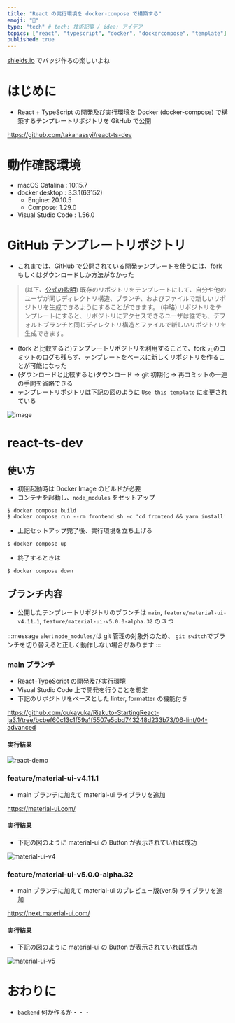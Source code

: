 ```yaml
---
title: "React の実行環境を docker-compose で構築する"
emoji: "🎃"
type: "tech" # tech: 技術記事 / idea: アイデア
topics: ["react", "typescript", "docker", "dockercompose", "template"]
published: true
---
```


[shields.io](https://shields.io/) でバッジ作るの楽しいよね

# はじめに

- React + TypeScript の開発及び実行環境を Docker (docker-compose) で構築するテンプレートリポジトリを GitHub で公開

https://github.com/takanassyi/react-ts-dev

# 動作確認環境

- macOS Catalina : 10.15.7
- docker desktop : 3.3.1(63152)
  - Engine: 20.10.5
  - Compose: 1.29.0
- Visual Studio Code : 1.56.0

# GitHub テンプレートリポジトリ

- これまでは、GitHub で公開されている開発テンプレートを使うには、fork もしくはダウンロードしか方法がなかった

> (以下、[公式の説明](https://docs.github.com/ja/github/creating-cloning-and-archiving-repositories/creating-a-template-repository))
> 既存のリポジトリをテンプレートにして、自分や他のユーザが同じディレクトリ構造、ブランチ、およびファイルで新しいリポジトリを生成できるようにすることができます。
> (中略)
> リポジトリをテンプレートにすると、リポジトリにアクセスできるユーザは誰でも、デフォルトブランチと同じディレクトリ構造とファイルで新しいリポジトリを生成できます。

- (fork と比較すると)テンプレートリポジトリを利用することで、fork 元のコミットのログも残らず、テンプレートをベースに新しくリポジトリを作ることが可能になった
- (ダウンロードと比較すると)ダウンロード → git 初期化 → 再コミットの一連の手間を省略できる
- テンプレートリポジトリは下記の図のように `Use this template` に変更されている

![image](https://storage.googleapis.com/zenn-user-upload/1fneol2xscxgbj84efwrko7uj58r)

# react-ts-dev

## 使い方

- 初回起動時は Docker Image のビルドが必要
- コンテナを起動し、`node_modules` をセットアップ

```
$ docker compose build
$ docker compose run --rm frontend sh -c 'cd frontend && yarn install'
```

- 上記セットアップ完了後、実行環境を立ち上げる

```
$ docker compose up
```

- 終了するときは

```
$ docker compose down
```

## ブランチ内容

- 公開したテンプレートリポジトリのブランチは `main`, `feature/material-ui-v4.11.1`, `feature/material-ui-v5.0.0-alpha.32` の 3 つ

:::message alert
`node_modules/`は git 管理の対象外のため、 `git switch`でブランチを切り替えると正しく動作しない場合があります
:::

### main ブランチ

- React+TypeScript の開発及び実行環境
- Visual Studio Code 上で開発を行うことを想定
- 下記のリポジトリをベースとした linter, formatter の機能付き

https://github.com/oukayuka/Riakuto-StartingReact-ja3.1/tree/bcbef60c13c1f59a1f5507e5cbd743248d233b73/06-lint/04-advanced

#### 実行結果

![react-demo](https://storage.googleapis.com/zenn-user-upload/3ozdvpsj59m743xc8ct787rij2vg)

### feature/material-ui-v4.11.1

- main ブランチに加えて material-ui ライブラリを追加

https://material-ui.com/

#### 実行結果

- 下記の図のように material-ui の Button が表示されていれば成功

![material-ui-v4](https://storage.googleapis.com/zenn-user-upload/7jbrvhxw0io9jgfhyg9ag66v6o5w)

### feature/material-ui-v5.0.0-alpha.32

- main ブランチに加えて material-ui のプレビュー版(ver.5) ライブラリを追加

https://next.material-ui.com/

#### 実行結果

- 下記の図のように material-ui の Button が表示されていれば成功

![material-ui-v5](https://storage.googleapis.com/zenn-user-upload/7jbrvhxw0io9jgfhyg9ag66v6o5w)

# おわりに

- `backend` 何か作るか・・・

